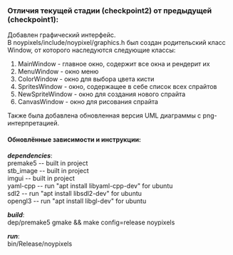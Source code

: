  ### Отличия текущей стадии (checkpoint2) от предыдущей (checkpoint1):  
 Добавлен графический интерфейс.  
 В noypixels/include/noypixel/graphics.h был создан родительский класс Window, от которого наследуются следующие классы:   
 1. MainWindow - главное окно, содержит все окна и рендерит их
 2. MenuWindow - окно меню
 3. ColorWindow - окно для выбора цвета кисти
 4. SpritesWindow - окно, содержащее в себе список всех спрайтов
 5. NewSpriteWindow - окно для создания нового спрайта
 6. CanvasWindow - окно для рисования спрайта

Также была добавлена обновленная версия UML диаграммы с png-интерпретацией.  
#### Обновлённые зависимости и инструкции:  

***dependencies***:  
    premake5            -- built in project  
    stb_image           -- built in project  
    imgui               -- built in project  
    yaml-cpp            -- run "apt install libyaml-cpp-dev" for ubuntu  
    sdl2                -- run "apt install libsdl2-dev" for ubuntu  
    opengl3             -- run "apt install libgl-dev" for ubuntu  
    
***build***:  
    dep/premake5 gmake && make config=release noypixels  
    
***run***:  
    bin/Release/noypixels  
    
 
